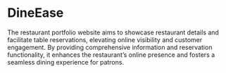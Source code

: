 # DineEase

The restaurant portfolio website aims to showcase restaurant details and facilitate table reservations, elevating
 online visibility and customer engagement. By providing comprehensive information and reservation functionality,
 it enhances the restaurant’s online presence and fosters a seamless dining experience for patrons.
